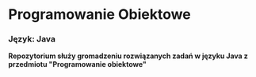 # Programowanie Obiektowe
### Język: Java
__Repozytorium służy gromadzeniu rozwiązanych zadań w języku Java z przedmiotu "Programowanie obiektowe"__
